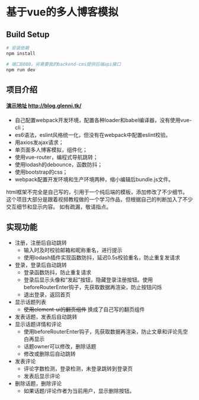 # 基于vue的多人博客模拟

## Build Setup
``` bash
# 安装依赖
npm install

# 端口8080。另需要我的backend-cms提供后端api接口
npm run dev
```
## 项目介绍
#### [演示地址](http://blog.glenni.tk/) http://blog.glenni.tk/
- 自己配置webpack开发环境，配置各种loader和babel编译器，没有使用vue-cli；
- es6语法，eslint风格统一化，但没有在webpack中配置eslint校验。
- 用axios发ajax请求；
- 单页面多人博客模拟，组件化；
- 使用vue-router，编程式导航跳转；
- 使用lodash的debounce，函数防抖；
- 使用bootstrap的css；
- webpack配置开发环境和生产环境两种，缩小编辑后bundle.js文件。

html框架不完全是自己写的，引用于一个纯后端的模板，添加修改了不少细节。这个项目大部分是跟着视频教程做的一个学习作品，但根据自己的判断加入了不少交互细节和显示内容。
如有疏漏，敬请指点。

## 实现功能
- 注册，注册后自动跳转
    + 输入时及时校验邮箱和昵称重名，进行提示
    + 使用lodash插件实现函数防抖，延迟0.5s校验重名，防止重复发请求
-   登录，登录后自动跳转
    + 登录函数防抖，防止重复请求
    + 登录后显示头像和“发起”按钮，隐藏登录注册按钮。使用beforeRouterEnter钩子，先获取数据再渲染，防止按钮闪烁
    +  退出登录，返回首页
-   显示话题列表
    +  ~~使用element-ui的翻页组件~~ 换成了自己写的翻页组件
-   发表话题，发表后自动跳转
-   显示话题详情和评论
    +  使用beforeRouterEnter钩子，先获取数据再渲染，防止文章和评论先空白再显示
    +  话题owner可以修改，删除话题
    +  修改或删除后自动跳转
-   发表评论
    +  评论字数检测，登录检测，未登录跳转到登录页
    +  发表后显示评论
-  删除话题，删除评论
    + 如果话题/评论作者为当前用户，显示删除按钮。
